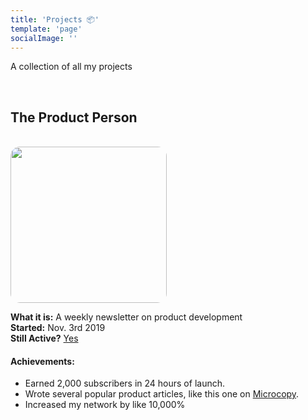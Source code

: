 ```yaml
---
title: 'Projects 📦'
template: 'page'
socialImage: ''
---
```


A collection of all my projects

<br>

<!-- THE PRODUCT PERSON -->

## The Product Person

<br>
<img src="https://i.ibb.co/D4bQwHf/The-Product-Person-Logo.png" style="border-radius:15px" height="250px">

**What it is:** A weekly newsletter on product development <br>
**Started:** Nov. 3rd 2019 <br>
**Still Active?** [Yes](https://theproductperson.com)

#### Achievements:

- Earned 2,000 subscribers in 24 hours of launch.
- Wrote several popular product articles, like this one on [Microcopy](https://twitter.com/antdke/status/1263130017598406657?s=20).
- Increased my network by like 10,000%
